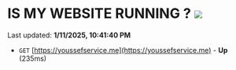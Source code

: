 # IS MY WEBSITE RUNNING ? [![](https://img.shields.io/static/v1?label=Sponsor&message=%E2%9D%A4&logo=GitHub&color=%23fe8e86)](https://github.com/sponsors/Youssef-Lehmam)

Last updated: **1/11/2025, 10:41:40 PM**

- `GET` [https://youssefservice.me](https://youssefservice.me) - **Up** (235ms)
